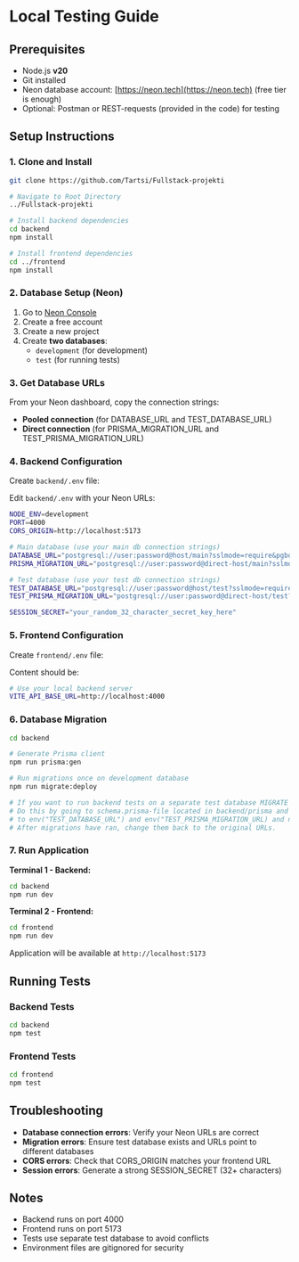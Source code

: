 # Local Testing Guide

## Prerequisites

- Node.js **v20**
- Git installed
- Neon database account: [https://neon.tech](https://neon.tech) (free tier is enough)
- Optional: Postman or REST-requests (provided in the code) for testing


## Setup Instructions

### 1. Clone and Install

```bash
git clone https://github.com/Tartsi/Fullstack-projekti

# Navigate to Root Directory
../Fullstack-projekti

# Install backend dependencies
cd backend
npm install

# Install frontend dependencies
cd ../frontend
npm install
```

### 2. Database Setup (Neon)

1. Go to [Neon Console](https://console.neon.tech)
2. Create a free account
3. Create a new project
4. Create **two databases**:
   - `development` (for development)
   - `test` (for running tests)

### 3. Get Database URLs

From your Neon dashboard, copy the connection strings:

- **Pooled connection** (for DATABASE_URL and TEST_DATABASE_URL)
- **Direct connection** (for PRISMA_MIGRATION_URL and TEST_PRISMA_MIGRATION_URL)

### 4. Backend Configuration

Create `backend/.env` file:

Edit `backend/.env` with your Neon URLs:

```bash
NODE_ENV=development
PORT=4000
CORS_ORIGIN=http://localhost:5173

# Main database (use your main db connection strings)
DATABASE_URL="postgresql://user:password@host/main?sslmode=require&pgbouncer=true"
PRISMA_MIGRATION_URL="postgresql://user:password@direct-host/main?sslmode=require"

# Test database (use your test db connection strings)
TEST_DATABASE_URL="postgresql://user:password@host/test?sslmode=require&pgbouncer=true"
TEST_PRISMA_MIGRATION_URL="postgresql://user:password@direct-host/test?sslmode=require"

SESSION_SECRET="your_random_32_character_secret_key_here"
```

### 5. Frontend Configuration

Create `frontend/.env` file:

Content should be:

```bash
# Use your local backend server
VITE_API_BASE_URL=http://localhost:4000
```

### 6. Database Migration

```bash
cd backend

# Generate Prisma client
npm run prisma:gen

# Run migrations once on development database
npm run migrate:deploy

# If you want to run backend tests on a separate test database MIGRATE that one too!
# Do this by going to schema.prisma-file located in backend/prisma and change the url and directUrl
# to env("TEST_DATABASE_URL") and env("TEST_PRISMA_MIGRATION_URL) and now repeat the above process
# After migrations have ran, change them back to the original URLs.
```

### 7. Run Application

**Terminal 1 - Backend:**

```bash
cd backend
npm run dev
```

**Terminal 2 - Frontend:**

```bash
cd frontend
npm run dev
```

Application will be available at `http://localhost:5173`

## Running Tests

### Backend Tests

```bash
cd backend
npm test
```

### Frontend Tests

```bash
cd frontend
npm test
```

## Troubleshooting

- **Database connection errors**: Verify your Neon URLs are correct
- **Migration errors**: Ensure test database exists and URLs point to different databases
- **CORS errors**: Check that CORS_ORIGIN matches your frontend URL
- **Session errors**: Generate a strong SESSION_SECRET (32+ characters)

## Notes

- Backend runs on port 4000
- Frontend runs on port 5173
- Tests use separate test database to avoid conflicts
- Environment files are gitignored for security

